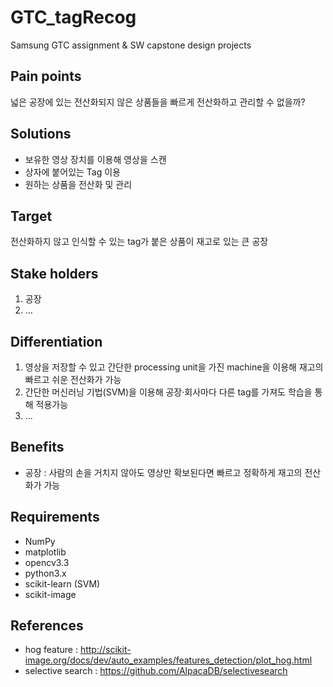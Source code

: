 # GTC_tagRecog
Samsung GTC assignment & SW capstone design projects

## Pain points
넓은 공장에 있는 전산화되지 않은 상품들을 빠르게 전산화하고 관리할 수 없을까?
## Solutions
- 보유한 영상 장치를 이용해 영상을 스캔
- 상자에 붙어있는 Tag 이용
- 원하는 상품을 전산화 및 관리
## Target
전산화하지 않고 인식할 수 있는 tag가 붙은 상품이 재고로 있는 큰 공장
## Stake holders
1. 공장
2. ...
## Differentiation
1. 영상을 저장할 수 있고 간단한 processing unit을 가진 machine을 이용해 재고의 빠르고 쉬운 전산화가 가능
2. 간단한 머신러닝 기법(SVM)을 이용해 공장·회사마다 다른 tag를 가져도 학습을 통해 적용가능
3. ...
## Benefits
- 공장 : 사람의 손을 거치지 않아도 영상만 확보된다면 빠르고 정확하게 재고의 전산화가 가능
## Requirements
- NumPy
- matplotlib
- opencv3.3
- python3.x
- scikit-learn (SVM)
- scikit-image
## References
- hog feature : http://scikit-image.org/docs/dev/auto_examples/features_detection/plot_hog.html
- selective search : https://github.com/AlpacaDB/selectivesearch
